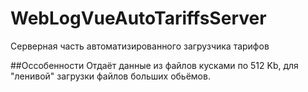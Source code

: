# WebLogVueAutoTariffsServer
Серверная часть автоматизированного загрузчика тарифов

##Оссобенности
Отдаёт данные из файлов кусками по 512 Kb, для "ленивой" загрузки файлов больших обьёмов.
